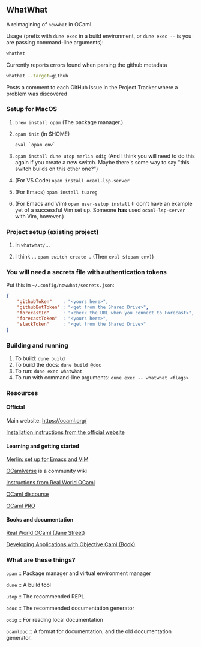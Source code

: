 ## WhatWhat

A reimagining of `nowwhat` in OCaml.

Usage (prefix with `dune exec` in a build environment, or `dune exec --` is you are passing
command-line arguments):

```sh
whathat
```
Currently reports errors found when parsing the github metadata

```sh
whathat --target=github
```
Posts a comment to each GitHub issue in the Project Tracker where a problem was discovered


### Setup for MacOS

1. `brew install opam` (The package manager.)

2. `opam init` (in $HOME)

   ```eval `opam env` ```

3. `opam install dune utop merlin odig` (And I think you will need to do this again if you create a
new switch. Maybe there's some way to say "this switch builds on this other one?") 

4. (For VS Code) `opam install ocaml-lsp-server`

5. (For Emacs) `opam install tuareg`

6. (For Emacs and Vim) `opam user-setup install` (I don't have an example yet of a successful Vim set
   up. Someone **has** used `ocaml-lsp-server` with Vim, however.)

### Project setup (existing project)

1. In `whatwhat/`...

2. I think ... `opam switch create .` (Then `eval $(opam env)`)

### You will need a secrets file with authentication tokens

Put this in `~/.config/nowwhat/secrets.json`: 
```json
{
    "githubToken"    : "<yours here>",
    "githubBotToken" : "<get from the Shared Drive>",
    "forecastId"     : "<check the URL when you connect to Forecast>",
    "forecastToken"  : "<yours here>",
    "slackToken"     : "<get from the Shared Drive>"
}
```

### Building and running

1. To build: `dune build`
2. To build the docs: `dune build @doc`
3. To run: `dune exec whatwhat`
4. To run with command-line arguments: `dune exec -- whatwhat <flags>`



### Resources

#### Official

Main website: https://ocaml.org/

[Installation instructions from the official website](https://ocaml.org/docs/up-and-running)

#### Learning and getting started

[Merlin: set up for Emacs and VIM](https://ocaml.github.io/merlin/)

[OCamlverse](https://ocamlverse.github.io/) is a community wiki

[Instructions from Real World OCaml](https://dev.realworldocaml.org/install.html)

[OCaml discourse](https://discuss.ocaml.org/)

[OCaml PRO](https://ocamlpro.com/)

#### Books and documentation

[Real World OCaml (Jane Street)](https://dev.realworldocaml.org/index.html)

[Developing Applications with Objective Caml (Book)](https://caml.inria.fr/pub/docs/oreilly-book/html/index.html)



### What are these things?

`opam` :: Package manager and virtual environment manager

`dune` :: A build tool

`utop` :: The recommended REPL

`odoc` :: The recommended documentation generator

`odig` :: For reading local documentation

`ocamldoc` :: A format for documentation, and the old documentation generator.


